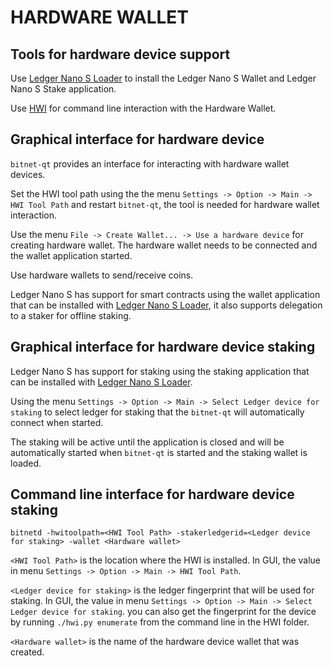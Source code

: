 HARDWARE WALLET
====================

## Tools for hardware device support

Use [Ledger Nano S Loader](https://github.com/qtumproject/qtum-ledger-loader/releases) to install the Ledger Nano S Wallet and Ledger Nano S Stake application.

Use [HWI](https://github.com/qtumproject/HWI) for command line interaction with the Hardware Wallet.

## Graphical interface for hardware device

`bitnet-qt` provides an interface for interacting with hardware wallet devices.

Set the HWI tool path using the the menu `Settings -> Option -> Main -> HWI Tool Path` and restart `bitnet-qt`, the tool is needed for hardware wallet interaction.

Use the menu `File -> Create Wallet... -> Use a hardware device` for creating hardware wallet. The hardware wallet needs to be connected and the wallet application started.

Use hardware wallets to send/receive coins.

Ledger Nano S has support for smart contracts using the wallet application that can be installed with [Ledger Nano S Loader](https://github.com/qtumproject/qtum-ledger-loader/releases), it also supports delegation to a staker for offline staking.

## Graphical interface for hardware device staking

Ledger Nano S has support for staking using the staking application that can be installed with [Ledger Nano S Loader](https://github.com/qtumproject/qtum-ledger-loader/releases).

Using the menu `Settings -> Option -> Main -> Select Ledger device for staking` to select ledger for staking that the `bitnet-qt` will automatically connect when started.

The staking will be active until the application is closed and will be automatically started when `bitnet-qt` is started and the staking wallet is loaded.

## Command line interface for hardware device staking

`bitnetd -hwitoolpath=<HWI Tool Path> -stakerledgerid=<Ledger device for staking> -wallet <Hardware wallet>`

`<HWI Tool Path>` is the location where the HWI is installed. In GUI, the value in menu `Settings -> Option -> Main -> HWI Tool Path`.

`<Ledger device for staking>` is the ledger fingerprint that will be used for staking. In GUI, the value in menu `Settings -> Option -> Main -> Select Ledger device for staking`. you can also get the fingerprint for the device by running `./hwi.py enumerate` from the command line in the HWI folder.

`<Hardware wallet>` is the name of the hardware device wallet that was created.

